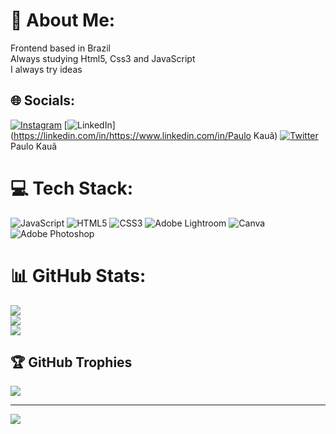 # 💫 About Me:
Frontend based in Brazil<br>Always studying Html5, Css3 and JavaScript<br>I always try ideas


## 🌐 Socials:
[![Instagram](https://img.shields.io/badge/Instagram-%23E4405F.svg?logo=Instagram&logoColor=white)](https://instagram.com/silva014ll_) [![LinkedIn](https://img.shields.io/badge/LinkedIn-%230077B5.svg?logo=linkedin&logoColor=white)](https://linkedin.com/in/https://www.linkedin.com/in/Paulo Kauã) [![Twitter](https://img.shields.io/badge/Twitter-%231DA1F2.svg?logo=Twitter&logoColor=white)](https://twitter.com/paulokawan0) Paulo Kauã

# 💻 Tech Stack:
![JavaScript](https://img.shields.io/badge/javascript-%23323330.svg?style=for-the-badge&logo=javascript&logoColor=%23F7DF1E) ![HTML5](https://img.shields.io/badge/html5-%23E34F26.svg?style=for-the-badge&logo=html5&logoColor=white) ![CSS3](https://img.shields.io/badge/css3-%231572B6.svg?style=for-the-badge&logo=css3&logoColor=white) ![Adobe Lightroom](https://img.shields.io/badge/Adobe%20Lightroom-31A8FF.svg?style=for-the-badge&logo=Adobe%20Lightroom&logoColor=white) ![Canva](https://img.shields.io/badge/Canva-%2300C4CC.svg?style=for-the-badge&logo=Canva&logoColor=white) ![Adobe Photoshop](https://img.shields.io/badge/adobephotoshop-%2331A8FF.svg?style=for-the-badge&logo=adobephotoshop&logoColor=white)
# 📊 GitHub Stats:
![](https://github-readme-stats.vercel.app/api?username=paulokaua014&theme=radical&hide_border=true&include_all_commits=false&count_private=false)<br/>
![](https://github-readme-streak-stats.herokuapp.com/?user=paulokaua014&theme=radical&hide_border=true)<br/>
![](https://github-readme-stats.vercel.app/api/top-langs/?username=paulokaua014&theme=radical&hide_border=true&include_all_commits=false&count_private=false&layout=compact)

## 🏆 GitHub Trophies
![](https://github-profile-trophy.vercel.app/?username=paulokaua014&theme=radical&no-frame=false&no-bg=true&margin-w=4)

---
[![](https://visitcount.itsvg.in/api?id=paulokaua014&icon=0&color=0)](https://visitcount.itsvg.in)

<!-- Proudly created with GPRM ( https://gprm.itsvg.in ) -->
